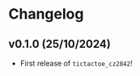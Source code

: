 # Changelog

<!--next-version-placeholder-->

## v0.1.0 (25/10/2024)

- First release of `tictactoe_cz2842`!